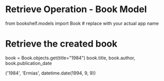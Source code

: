 # Retrieve Operation - Book Model

from bookshelf.models import Book  # replace with your actual app name

# Retrieve the created book
book = Book.objects.get(title="1984")
book.title, book.author, book.publication_date

('1984', 'Ermias', datetime.date(1994, 9, 9))

